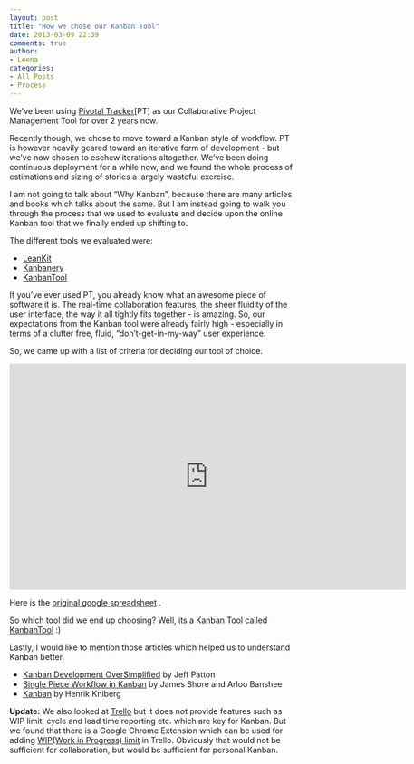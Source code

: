 ```yaml
---
layout: post
title: "How we chose our Kanban Tool"
date: 2013-03-09 22:39
comments: true
author:
- Leena
categories:
- All Posts
- Process
---
```

We've been using <a href="http://www.pivotaltracker.com/">Pivotal Tracker</a>[PT] as our Collaborative Project Management Tool for over 2 years now. 
<p>
Recently though, we chose to move toward a Kanban style of workflow. PT is however heavily geared toward an iterative form of development - but we’ve now chosen to eschew iterations altogether. We’ve been doing continuous deployment for a while now, and we found the whole process of estimations and sizing of stories a largely wasteful exercise. 
</p>
<p>
  I am not going to talk about “Why Kanban”, because there are many articles and books which talks about the same. But I am instead going to walk you through the process that we used to evaluate and decide upon the online Kanban tool that we finally ended up shifting to.
</p>
<p>
The different tools we evaluated were:
<ul>
  <li><a href="http://leankit.com/">LeanKit</a></li>
  <li><a href="http://kanbanery.com/">Kanbanery</a></li>
  <li><a href="http://kanbantool.com/">KanbanTool</a></li>
</ul>
</p>
<p>
  If you’ve ever used PT, you already know what an awesome piece of software it is. The real-time collaboration features, the sheer fluidity of the user interface, the way it all tightly fits together - is amazing. So, our expectations from the Kanban tool were already fairly high - especially in terms of a clutter free, fluid, “don’t-get-in-my-way” user experience.
</p>
<p>
  So, we came up with a list of criteria for deciding our tool of choice. 
</p>
<iframe width='700' height='400' frameborder='0' src='https://docs.google.com/spreadsheet/pub?key=0ApUPwJdQvqT_dEJuS25YZzMwWkJVc0NXWXhIbUhaQ1E&output=html&widget=true'></iframe>
<br/>
<p>
 Here is the <a href="https://docs.google.com/spreadsheet/ccc?key=0ApUPwJdQvqT_dEJuS25YZzMwWkJVc0NXWXhIbUhaQ1E&usp=sharing">original google spreadsheet</a> .
</p>
<p>So which tool did we end up choosing? Well, its a Kanban Tool called <a href="http://kanbantool.com">KanbanTool</a> :)</p>
<p>
  Lastly, I would like to mention those articles which helped us to understand Kanban better.
<ul>    
  <li><a href="http://www.agileproductdesign.com/blog/2009/kanban_over_simplified.html">Kanban Development OverSimplified</a> by Jeff Patton</li>
  <li><a href="http://www.infoq.com/presentations/Single-Piece-Flow-Kanban">Single Piece Workflow in Kanban</a> by James Shore and Arloo Banshee</li>
  <li><a href="http://www.crisp.se/gratis-material-och-guider/kanban">Kanban</a> by Henrik Kniberg</li>
</ul>
</p>
<p>
  <strong>Update:</strong> We also looked at <a href="https://trello.com">Trello</a> but it does not provide features such as WIP limit, cycle and lead time reporting etc. which are key for Kanban. But we found that there is a Google Chrome Extension which can be used for adding <a href="https://github.com/NateHark/TrelloWIPLimits">WIP(Work in Progress) limit</a> in Trello. Obviously that would not be sufficient for collaboration, but would be sufficient for personal Kanban. 
</p>
